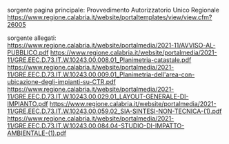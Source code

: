 
sorgente pagina principale: Provvedimento Autorizzatorio Unico Regionale
https://www.regione.calabria.it/website/portaltemplates/view/view.cfm?26005

sorgente allegati:
https://www.regione.calabria.it/website/portalmedia/2021-11/AVVISO-AL-PUBBLICO.pdf
https://www.regione.calabria.it/website/portalmedia/2021-11/GRE.EEC.D.73.IT.W.10243.00.008.01_Planimetria-catastale.pdf
https://www.regione.calabria.it/website/portalmedia/2021-11/GRE.EEC.D.73.IT.W.10243.00.009.01_Planimetria-dell'area-con-ubicazione-degli-impianti-su-CTR.pdf
https://www.regione.calabria.it/website/portalmedia/2021-11/GRE.EEC.D.73.IT.W.10243.00.029.01_LAYOUT-GENERALE-DI-IMPIANTO.pdf
https://www.regione.calabria.it/website/portalmedia/2021-11/GRE.EEC.D.73.IT.W.10243.00.059.02_SIA-SINTESI-NON-TECNICA-(1).pdf
https://www.regione.calabria.it/website/portalmedia/2021-11/GRE.EEC.D.73.IT.W.10243.00.084.04-STUDIO-DI-IMPATTO-AMBIENTALE-(1).pdf
